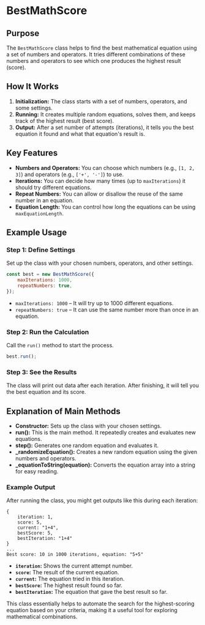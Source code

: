 # BestMathScore

## Purpose

The `BestMathScore` class helps to find the best mathematical equation using a set of numbers and operators. It tries different combinations of these numbers and operators to see which one produces the highest result (score).

## How It Works

1. **Initialization:** The class starts with a set of numbers, operators, and some settings.
2. **Running:** It creates multiple random equations, solves them, and keeps track of the highest result (best score).
3. **Output:** After a set number of attempts (iterations), it tells you the best equation it found and what that equation's result is.

## Key Features

- **Numbers and Operators:** You can choose which numbers (e.g., `[1, 2, 3]`) and operators (e.g., `['+', '-']`) to use.
- **Iterations:** You can decide how many times (up to `maxIterations`) it should try different equations.
- **Repeat Numbers:** You can allow or disallow the reuse of the same number in an equation.
- **Equation Length:** You can control how long the equations can be using `maxEquationLength`.

## Example Usage

### Step 1: Define Settings

Set up the class with your chosen numbers, operators, and other settings.

```js
const best = new BestMathScore({
	maxIterations: 1000,
	repeatNumbers: true,
});
```

- `maxIterations: 1000` – It will try up to 1000 different equations.
- `repeatNumbers: true` – It can use the same number more than once in an equation.

### Step 2: Run the Calculation

Call the `run()` method to start the process.

```js
best.run();
```

### Step 3: See the Results

The class will print out data after each iteration. After finishing, it will tell you the best equation and its score.

## Explanation of Main Methods

- **Constructor:** Sets up the class with your chosen settings.
- **run():** This is the main method. It repeatedly creates and evaluates new equations.
- **step():** Generates one random equation and evaluates it.
- **_randomizeEquation():** Creates a new random equation using the given numbers and operators.
- **_equationToString(equation):** Converts the equation array into a string for easy reading.

### Example Output

After running the class, you might get outputs like this during each iteration:

```plaintext
{
	iteration: 1,
	score: 5,
	current: "1+4",
	bestScore: 5,
	bestIteration: "1+4"
}
...
Best score: 10 in 1000 iterations, equation: "5+5"
```

- **`iteration`:** Shows the current attempt number.
- **`score`:** The result of the current equation.
- **`current`:** The equation tried in this iteration.
- **`bestScore`:** The highest result found so far.
- **`bestIteration`:** The equation that gave the best result so far.

This class essentially helps to automate the search for the highest-scoring equation based on your criteria, making it a useful tool for exploring mathematical combinations.
